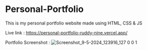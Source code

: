 # Personal-Portfolio
This is my personal portfolio website made using HTML, CSS &amp; JS

Live link : https://personal-portfolio-ruddy-nine.vercel.app/

Portfolio Screenshot : 
![Screenshot_9-5-2024_123916_127 0 0 1](https://github.com/Suyashg15/Personal-Portfolio/assets/121086270/2e5b50c8-0d79-446b-9946-d3cda767f1e9)
